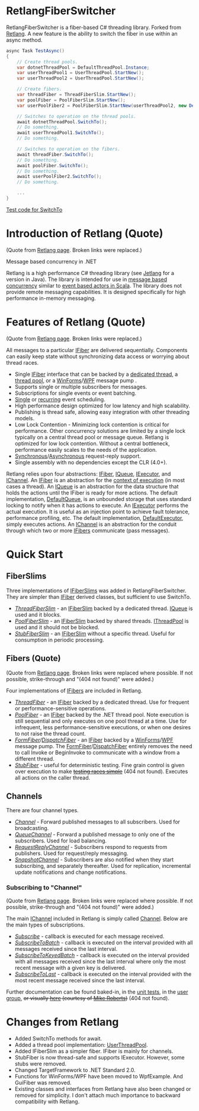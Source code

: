 # RetlangFiberSwitcher
RetlangFiberSwitcher is a fiber-based C# threading library. Forked from [Retlang](https://code.google.com/archive/p/retlang/). A new feature is the ability to switch the fiber in use within an async method.

```csharp
async Task TestAsync()
{
    // Create thread pools.
    var dotnetThreadPool = DefaultThreadPool.Instance;
    var userThreadPool1 = UserThreadPool.StartNew();
    var userThreadPool2 = UserThreadPool.StartNew();

    // Create fibers.
    var threadFiber = ThreadFiberSlim.StartNew();
    var poolFiber = PoolFiberSlim.StartNew();
    var userPoolFiber2 = PoolFiberSlim.StartNew(userThreadPool2, new DefaultExecutor());

    // Switches to operation on the thread pools.
    await dotnetThreadPool.SwitchTo();
    // Do something.
    await userThreadPool1.SwitchTo();
    // Do something.

    // Switches to operation on the fibers.
    await threadFiber.SwitchTo();
    // Do something.
    await poolFiber.SwitchTo();
    // Do something.
    await userPoolFiber2.SwitchTo();
    // Do something.

    ...
}
```

[Test code for SwitchTo](https://github.com/github-tosh/RetlangFiberSwitcher/blob/master/src/RetlangTests/SwitchToTests.cs)

# Introduction of Retlang (Quote) #
(Quote from [Retlang page](https://code.google.com/archive/p/retlang/). Broken links were replaced.)

Message based concurrency in .NET

Retlang is a high performance C# threading library (see [Jetlang](http://code.google.com/p/jetlang/) for a version in Java).  The library is intended for use in [message based concurrency](http://en.wikipedia.org/wiki/Message_passing) similar to [event based actors in Scala](http://lampwww.epfl.ch/~phaller/doc/haller07actorsunify.pdf).  The library does not provide remote messaging capabilities. It is designed specifically for high performance in-memory messaging.

# Features of Retlang (Quote) #
(Quote from [Retlang page](https://code.google.com/archive/p/retlang/). Broken links were replaced.)

All messages to a particular [IFiber](https://github.com/github-tosh/RetlangFiberSwitcher/blob/master/src/Retlang/Fibers/IFiber.cs) are delivered sequentially. Components can easily keep state without synchronizing data access or worrying about thread races.
  * Single [IFiber](https://github.com/github-tosh/RetlangFiberSwitcher/blob/master/src/Retlang/Fibers/IFiber.cs) interface that can be backed by a [dedicated thread](https://github.com/github-tosh/RetlangFiberSwitcher/blob/master/src/Retlang/Fibers/ThreadFiber.cs), a [thread pool](https://github.com/github-tosh/RetlangFiberSwitcher/blob/master/src/Retlang/Fibers/PoolFiber.cs), or a [WinForms](https://github.com/github-tosh/RetlangFiberSwitcher/blob/master/src/WpfExample/FormFiber.cs)/[WPF](https://github.com/github-tosh/RetlangFiberSwitcher/blob/master/src/WpfExample/DispatcherFiber.cs) message pump .
  * Supports single or multiple subscribers for messages.
  * Subscriptions for single events or event batching.
  * [Single](https://github.com/github-tosh/RetlangFiberSwitcher/blob/master/src/Retlang/Fibers/SchedulerForBackwardCompatibilityExtensions.cs#L18) or [recurring](https://github.com/github-tosh/RetlangFiberSwitcher/blob/master/src/Retlang/Fibers/SchedulerForBackwardCompatibilityExtensions.cs#L31) event scheduling.
  * High performance design optimized for low latency and high scalability.
  * Publishing is thread safe, allowing easy integration with other threading models.
  * Low Lock Contention - Minimizing lock contention is critical for performance. Other concurrency solutions are limited by a single lock typically on a central thread pool or message queue. Retlang is optimized for low lock contention. Without a central bottleneck, performance easily scales to the needs of the application.
  * [Synchronous](https://github.com/github-tosh/RetlangFiberSwitcher/blob/master/src/Retlang/Channels/RequestReplyChannel.cs)/[Asynchronous](https://github.com/github-tosh/RetlangFiberSwitcher/blob/master/src/RetlangTests/Channels/ChannelTests.cs#L171) request-reply support.
  * Single assembly with no dependencies except the CLR (4.0+).

Retlang relies upon four abstractions: [IFiber](https://github.com/github-tosh/RetlangFiberSwitcher/blob/master/src/Retlang/Fibers/IFiber.cs),
[IQueue](https://github.com/github-tosh/RetlangFiberSwitcher/blob/master/src/Retlang/Core/IQueue.cs),  [IExecutor](https://github.com/github-tosh/RetlangFiberSwitcher/blob/master/src/Retlang/Core/IExecutor.cs), and [IChannel](https://github.com/github-tosh/RetlangFiberSwitcher/blob/master/src/Retlang/Channels/IChannel.cs).  An [IFiber](https://github.com/github-tosh/RetlangFiberSwitcher/blob/master/src/Retlang/Fibers/IFiber.cs) is an abstraction for the [context of execution](http://en.wikipedia.org/wiki/Context_switch) (in most cases a thread).  An [IQueue](https://github.com/github-tosh/RetlangFiberSwitcher/blob/master/src/Retlang/Core/IQueue.cs) is an abstraction for the data structure that holds the actions until the IFiber is ready for more actions.  The default implementation, [DefaultQueue](https://github.com/github-tosh/RetlangFiberSwitcher/blob/master/src/Retlang/Core/DefaultQueue.cs), is an unbounded storage that uses standard locking to notify when it has actions to execute.  An [IExecutor](https://github.com/github-tosh/RetlangFiberSwitcher/blob/master/src/Retlang/Core/IExecutor.cs) performs the actual execution.  It is useful as an injection point to achieve fault tolerance, performance profiling, etc.  The default implementation, [DefaultExecutor](https://github.com/github-tosh/RetlangFiberSwitcher/blob/master/src/Retlang/Core/DefaultExecutor.cs), simply executes actions.  An [IChannel](https://github.com/github-tosh/RetlangFiberSwitcher/blob/master/src/Retlang/Channels/IChannel.cs) is an abstraction for the conduit through which two or more [IFibers](https://github.com/github-tosh/RetlangFiberSwitcher/blob/master/src/Retlang/Fibers/IFiber.cs) communicate (pass messages).

# Quick Start #

## FiberSlims ##
Three implementations of [IFiberSlims](https://github.com/github-tosh/RetlangFiberSwitcher/blob/master/src/Retlang/Fibers/IFiberSlim.cs) was added in RetlangFiberSwitcher. They are simpler than [IFiber](https://github.com/github-tosh/RetlangFiberSwitcher/blob/master/src/Retlang/Fibers/IFiber.cs) derived classes, but sufficient to use SwitchTo.

  * _[ThreadFiberSlim](https://github.com/github-tosh/RetlangFiberSwitcher/blob/master/src/Retlang/Fibers/ThreadFiberSlim.cs)_ - an [IFiberSlim](https://github.com/github-tosh/RetlangFiberSwitcher/blob/master/src/Retlang/Fibers/IFiberSlim.cs) backed by a dedicated thread.  [IQueue](https://github.com/github-tosh/RetlangFiberSwitcher/blob/master/src/Retlang/Core/IQueue.cs) is used and it blocks.
  * _[PoolFiberSlim](https://github.com/github-tosh/RetlangFiberSwitcher/blob/master/src/Retlang/Fibers/PoolFiberSlim.cs)_ - an [IFiberSlim](https://github.com/github-tosh/RetlangFiberSwitcher/blob/master/src/Retlang/Fibers/IFiberSlim.cs) backed by shared threads. [IThreadPool](https://github.com/github-tosh/RetlangFiberSwitcher/blob/master/src/Retlang/Core/IThreadPool.cs) is used and it should not be blocked.
  * _[StubFiberSlim](https://github.com/github-tosh/RetlangFiberSwitcher/blob/master/src/Retlang/Fibers/StubFiberSlim.cs)_ - an [IFiberSlim](https://github.com/github-tosh/RetlangFiberSwitcher/blob/master/src/Retlang/Fibers/IFiberSlim.cs) without a specific thread.  Useful for consumption in periodic processing.

## Fibers (Quote) ##
(Quote from [Retlang page](https://code.google.com/archive/p/retlang/). Broken links were replaced where possible. If not possible, strike-through and "(404 not found)" were added.)

Four implementations of [IFibers](https://github.com/github-tosh/RetlangFiberSwitcher/blob/master/src/Retlang/Fibers/IFiber.cs) are included in Retlang.
  * _[ThreadFiber](https://github.com/github-tosh/RetlangFiberSwitcher/blob/master/src/Retlang/Fibers/ThreadFiber.cs)_ - an [IFiber](https://github.com/github-tosh/RetlangFiberSwitcher/blob/master/src/Retlang/Fibers/IFiber.cs) backed by a dedicated thread.  Use for frequent or performance-sensitive operations.
  * _[PoolFiber](https://github.com/github-tosh/RetlangFiberSwitcher/blob/master/src/Retlang/Fibers/PoolFiber.cs)_ - an [IFiber](https://github.com/github-tosh/RetlangFiberSwitcher/blob/master/src/Retlang/Fibers/IFiber.cs) backed by the .NET thread pool.  Note execution is still sequential and only executes on one pool thread at a time.  Use for infrequent, less performance-sensitive executions, or when one desires to not raise the thread count.
  * _[FormFiber](https://github.com/github-tosh/RetlangFiberSwitcher/blob/master/src/WpfExample/FormFiber.cs)/[DispatchFiber](https://github.com/github-tosh/RetlangFiberSwitcher/blob/master/src/WpfExample/DispatcherFiber.cs)_ - an [IFiber](https://github.com/github-tosh/RetlangFiberSwitcher/blob/master/src/Retlang/Fibers/IFiber.cs) backed by a [WinForms](https://github.com/github-tosh/RetlangFiberSwitcher/blob/master/src/WpfExample/FormFiber.cs)/[WPF](https://github.com/github-tosh/RetlangFiberSwitcher/blob/master/src/WpfExample/DispatcherFiber.cs) message pump.  The [FormFiber](https://github.com/github-tosh/RetlangFiberSwitcher/blob/master/src/WpfExample/FormFiber.cs)/[DispatchFiber](https://github.com/github-tosh/RetlangFiberSwitcher/blob/master/src/WpfExample/DispatcherFiber.cs) entirely removes the need to call Invoke or BeginInvoke to communicate with a window from a different thread.
  * _[StubFiber](https://github.com/github-tosh/RetlangFiberSwitcher/blob/master/src/Retlang/Fibers/StubFiber.cs)_ - useful for deterministic testing.  Fine grain control is given over execution to make ~~[testing races simple](http://grahamnash.blogspot.com/2010/01/stubfiber-how-to-deterministically-test_16.html)~~ (404 not found).  Executes all actions on the caller thread.

## Channels ##
There are four channel types.

 * _[Channel](https://github.com/github-tosh/RetlangFiberSwitcher/blob/master/src/Retlang/Channels/Channel.cs)_ - Forward published messages to all subscribers. Used for broadcasting.
 * _[QueueChannel](https://github.com/github-tosh/RetlangFiberSwitcher/blob/master/src/Retlang/Channels/QueueChannel.cs)_ - Forward a published message to only one of the subscribers. Used for load balancing.
 * _[RequestReplyChannel](https://github.com/github-tosh/RetlangFiberSwitcher/blob/master/src/Retlang/Channels/RequestReplyChannel.cs)_ - Subscribers respond to requests from publishers. Used for request/reply messaging.
 * _[SnapshotChannel](https://github.com/github-tosh/RetlangFiberSwitcher/blob/master/src/Retlang/Channels/SnapshotChannel.cs)_ - Subscribers are also notified when they start subscribing, and separately thereafter. Used for replication, incremental update notifications and change notifications.

### Subscribing to "Channel" ###
(Quote from [Retlang page](https://code.google.com/archive/p/retlang/). Broken links were replaced where possible. If not possible, strike-through and "(404 not found)" were added.)

The main [IChannel](https://github.com/github-tosh/RetlangFiberSwitcher/blob/master/src/Retlang/Channels/IChannel.cs) included in Retlang is simply called [Channel](https://github.com/github-tosh/RetlangFiberSwitcher/blob/master/src/Retlang/Channels/Channel.cs).  Below are the main types of subscriptions.
  * _[Subscribe](https://github.com/github-tosh/RetlangFiberSwitcher/blob/master/src/Retlang/Channels/ISubscriber.cs#L19)_ - callback is executed for each message received.
  * _[SubscribeToBatch](https://github.com/github-tosh/RetlangFiberSwitcher/blob/master/src/Retlang/Channels/ISubscriber.cs#L29)_ - callback is executed on the interval provided with all messages received since the last interval.
  * _[SubscribeToKeyedBatch](https://github.com/github-tosh/RetlangFiberSwitcher/blob/master/src/Retlang/Channels/ISubscriber.cs#L40)_ - callback is executed on the interval provided with all messages received since the last interval where only the most recent message with a given key is delivered.
  * _[SubscribeToLast](https://github.com/github-tosh/RetlangFiberSwitcher/blob/master/src/Retlang/Channels/ISubscriber.cs#L50)_ - callback is executed on the interval provided with the most recent message received since the last interval.

Further documentation can be found baked-in, in the [unit tests](https://github.com/github-tosh/RetlangFiberSwitcher/tree/master/src/RetlangTests), in the [user group](http://groups.google.com/group/retlang-dev), ~~or visually [here](http://dl.dropbox.com/u/2053101/Retlang%20and%20Jetlang.mov) (courtesy of [Mike Roberts](http://mikebroberts.com/))~~ (404 not found).

# Changes from Retlang #

* Added SwitchTo methods for await.
* Added a thread pool implementation: [UserThreadPool](https://github.com/github-tosh/RetlangFiberSwitcher/blob/master/src/Retlang/Core/UserThreadPool.cs).
* Added IFiberSlim as a simpler fiber. IFiber is mainly for channels.
* StubFiber is now thread-safe and supports IExecutor. However, some stubs were removed.
* Changed TargetFramework to .NET Standard 2.0.
* Functions for WinForms/WPF have been moved to WpfExample. And GuiFiber was removed.
* Existing classes and interfaces from Retlang have also been changed or removed for simplicity. I don't attach much importance to backward compatibility with Retlang.
